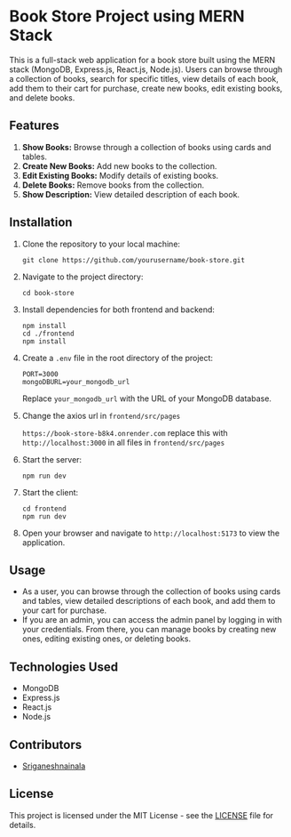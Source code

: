 # Book Store Project using MERN Stack
This is a full-stack web application for a book store built using the MERN stack (MongoDB, Express.js, React.js, Node.js). Users can browse through a collection of books, search for specific titles, view details of each book, add them to their cart for purchase, create new books, edit existing books, and delete books.

## Features
1. **Show Books:** Browse through a collection of books using cards and tables.
2. **Create New Books:** Add new books to the collection.
3. **Edit Existing Books:** Modify details of existing books.
4. **Delete Books:** Remove books from the collection.
5. **Show Description:** View detailed description of each book.

## Installation
1. Clone the repository to your local machine:
    ```
    git clone https://github.com/yourusername/book-store.git
    ```

2. Navigate to the project directory:
    ```
    cd book-store
    ```

3. Install dependencies for both frontend and backend:
    ```
    npm install
    cd ./frontend
    npm install
    ```

4. Create a `.env` file in the root directory of the project:

    ```
    PORT=3000
    mongoDBURL=your_mongodb_url
    ```

    Replace `your_mongodb_url` with the URL of your MongoDB database.

5. Change the axios url in `frontend/src/pages`
    
    ```https://book-store-b8k4.onrender.com``` replace this with ```http://localhost:3000``` in all files in ```frontend/src/pages ```


5. Start the server:
    ```
    npm run dev
    ```

6. Start the client:
    ```
    cd frontend
    npm run dev
    ```

7. Open your browser and navigate to `http://localhost:5173` to view the application.

## Usage
- As a user, you can browse through the collection of books using cards and tables, view detailed descriptions of each book, and add them to your cart for purchase.
- If you are an admin, you can access the admin panel by logging in with your credentials. From there, you can manage books by creating new ones, editing existing ones, or deleting books.

## Technologies Used
- MongoDB
- Express.js
- React.js
- Node.js

## Contributors
- [Sriganeshnainala](https://github.com/Sriganeshnainala)

## License
This project is licensed under the MIT License - see the [LICENSE](LICENSE) file for details.
